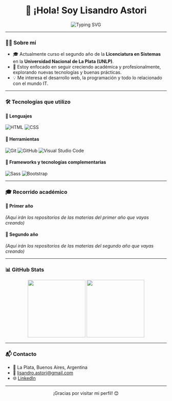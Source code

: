 <h1 align="center">👋 ¡Hola! Soy Lisandro Astori</h1>

<p align="center">
  <img src="https://readme-typing-svg.herokuapp.com?font=Fira+Code&size=22&pause=1000&color=FFD700&center=true&vCenter=true&width=500&lines=Estudiante+de+Sistemas;Desarrollador+Web+en+proceso;Apasionado+por+el+código+💻;Aprendiendo+nuevas+tecnologías+🚀;Curioso+y+proactivo+🧠&background=00000000&cursorColor=00FFFF" alt="Typing SVG" />
</p>

---

### 🧑‍💻 Sobre mí

- 🎓 Actualmente curso el segundo año de la **Licenciatura en Sistemas** en la **Universidad Nacional de La Plata (UNLP)**.
- 🚀 Estoy enfocado en seguir creciendo académica y profesionalmente, explorando nuevas tecnologías y buenas prácticas.
- 💡 Me interesa el desarrollo web, la programación y todo lo relacionado con el mundo IT.

---

### 🛠️ Tecnologías que utilizo

#### 📜 Lenguajes
![HTML](https://img.shields.io/badge/HTML5-E34F26?style=flat-square&logo=html5&logoColor=white)
![CSS](https://img.shields.io/badge/CSS3-1572B6?style=flat-square&logo=css3&logoColor=white)

#### 🧩 Herramientas
![Git](https://img.shields.io/badge/Git-F05032?style=flat-square&logo=git&logoColor=white)
![GitHub](https://img.shields.io/badge/GitHub-181717?style=flat-square&logo=github&logoColor=white)
![Visual Studio Code](https://img.shields.io/badge/VS%20Code-007ACC?style=flat-square&logo=visual-studio-code&logoColor=white)

#### 🎨 Frameworks y tecnologías complementarias
![Sass](https://img.shields.io/badge/Sass-CC6699?style=flat-square&logo=sass&logoColor=white)
![Bootstrap](https://img.shields.io/badge/Bootstrap-563d7c?style=flat-square&logo=bootstrap&logoColor=white)

---

### 🎓 Recorrido académico

#### 📘 Primer año
_(Aquí irán los repositorios de las materias del primer año que vayas creando)_

#### 📗 Segundo año
_(Aquí irán los repositorios de las materias del segundo año que vayas creando)_

---

### 📊 GitHub Stats

<p align="center">
  <img height="180em" src="https://github-readme-stats.vercel.app/api?username=LisandroAstori&show_icons=true&theme=transparent&hide_border=true&hide_title=true"/>
  <img height="180em" src="https://github-readme-stats.vercel.app/api/top-langs/?username=LisandroAstori&layout=compact&langs_count=6&hide_border=true&theme=transparent"/>
</p>

---

### 📬 Contacto

- 📍 La Plata, Buenos Aires, Argentina  
- 📧 lisandro.astori@gmail.com  
- 🌐 [LinkedIn](https://www.linkedin.com/in/lisandro-astori)

---

<p align="center">
  ¡Gracias por visitar mi perfil! 😊
</p>

